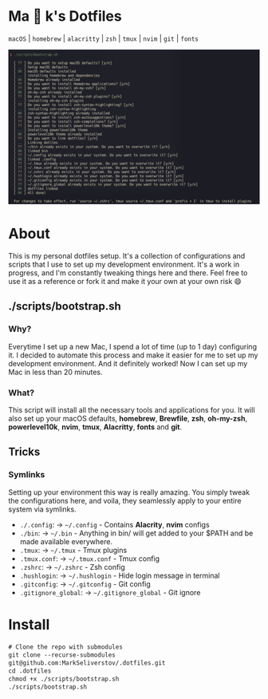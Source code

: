 # Ma :construction: k's Dotfiles

`macOS` | `homebrew` | `alacritty` | `zsh` | `tmux` | `nvim` | `git` | `fonts`

![Screenshot](./assets/running-example.png)

# About

This is my personal dotfiles setup. It's a collection of configurations and
scripts that I use to set up my development environment. It's a work in
progress, and I'm constantly tweaking things here and there. Feel free to use
it as a reference or fork it and make it your own at your own risk :smile:

## ./scripts/bootstrap.sh

### Why?

Everytime I set up a new Mac, I spend a lot of time (up to 1 day) configuring
it. I decided to automate this process and make it easier for me to set up my
development environment. And it definitely worked! Now I can set up my Mac in
less than 20 minutes.

### What?

This script will install all the necessary tools and applications for you. It
will also set up your macOS defaults, **homebrew**, **Brewfile**,  **zsh**, **oh-my-zsh**,
**powerlevel10k**, **nvim**, **tmux**, **Alacritty**, **fonts** and **git**.

## Tricks

### Symlinks

Setting up your environment this way is really amazing. You simply tweak the
configurations here, and voila, they seamlessly apply to your entire system via
symlinks.

- `./.config`: -> `~/.config` - Contains **Alacrity**, **nvim** configs
- `./bin`: -> `~/.bin` - Anything in bin/ will get added to your $PATH and be made available everywhere.
- `.tmux`: -> `~/.tmux` - Tmux plugins
- `.tmux.conf`: -> `~/.tmux.conf` - Tmux config
- `.zshrc`: -> `~/.zshrc` - Zsh config
- `.hushlogin`: -> `~/.hushlogin` - Hide login message in terminal
- `.gitconfig`: -> `~/.gitconfig` - Git config
- `.gitignore_global`: -> `~/.gitignore_global` - Git ignore

# Install

```terminal
# Clone the repo with submodules
git clone --recurse-submodules git@github.com:MarkSeliverstov/.dotfiles.git
cd .dotfiles
chmod +x ./scripts/bootstrap.sh
./scripts/bootstrap.sh
```

